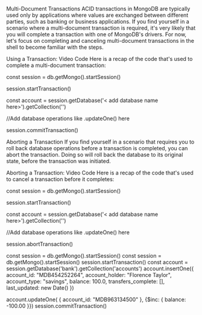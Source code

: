 Multi-Document Transactions
ACID transactions in MongoDB are typically used only by applications where values are exchanged between different parties, such as banking or business applications. If you find yourself in a scenario where a multi-document transaction is required, it's very likely that you will complete a transaction with one of MongoDB's drivers. For now, let's focus on completing and canceling multi-document transactions in the shell to become familiar with the steps.


Using a Transaction: Video Code
Here is a recap of the code that's used to complete a multi-document transaction:

const session = db.getMongo().startSession()

session.startTransaction()

const account = session.getDatabase('< add database name here>').getCollection('<add collection name here>')

//Add database operations like .updateOne() here

session.commitTransaction()

Aborting a Transaction
If you find yourself in a scenario that requires you to roll back database operations before a transaction is completed, you can abort the transaction. Doing so will roll back the database to its original state, before the transaction was initiated.


Aborting a Transaction: Video Code
Here is a recap of the code that's used to cancel a transaction before it completes:

const session = db.getMongo().startSession()

session.startTransaction()

const account = session.getDatabase('< add database name here>').getCollection('<add collection name here>')

//Add database operations like .updateOne() here

session.abortTransaction()

const session = db.getMongo().startSession()
const session = db.getMongo().startSession()
session.startTransaction()
const account = session.getDatabase('bank').getCollection('accounts')
account.insertOne({
  account_id: "MDB454252264",
  account_holder: "Florence Taylor",
  account_type: "savings",
  balance: 100.0,
  transfers_complete: [],
  last_updated: new Date()
})

account.updateOne( { account_id: "MDB963134500" }, {$inc: { balance: -100.00 }})
session.commitTransaction()


